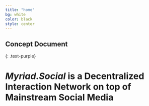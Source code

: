 ```yaml
---
title: "home"
bg: white
color: black
style: center
---
```


## Concept Document
{: .text-purple}

# *Myriad.Social* is a Decentralized Interaction Network on top of Mainstream Social Media
